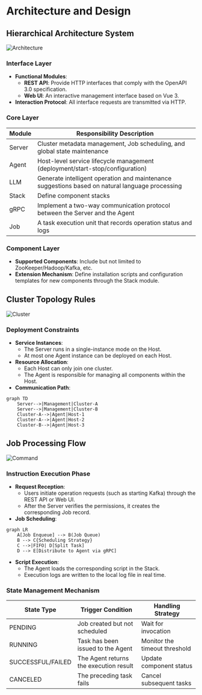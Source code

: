 # Architecture and Design

## Hierarchical Architecture System
![Architecture](https://github.com/user-attachments/assets/1425d981-f6a2-4bb6-b0a6-a76f0969b99a)
### Interface Layer
* **Functional Modules**:
    * **REST API**: Provide HTTP interfaces that comply with the OpenAPI 3.0 specification.
    * **Web UI**: An interactive management interface based on Vue 3.
* **Interaction Protocol**: All interface requests are transmitted via HTTP.

### Core Layer
| Module | Responsibility Description                                                                      |
|--------|-------------------------------------------------------------------------------------------------|
| Server | Cluster metadata management, Job scheduling, and global state maintenance                       |
| Agent  | Host-level service lifecycle management (deployment/start-stop/configuration)                   |
| LLM    | Generate intelligent operation and maintenance suggestions based on natural language processing |
| Stack  | Define component stacks                                                                         |
| gRPC   | Implement a two-way communication protocol between the Server and the Agent                     |
| Job    | A task execution unit that records operation status and logs                                    |

### Component Layer
* **Supported Components**: Include but not limited to ZooKeeper/Hadoop/Kafka, etc.
* **Extension Mechanism**: Define installation scripts and configuration templates for new components through the Stack module.

## Cluster Topology Rules
![Cluster](https://github.com/user-attachments/assets/fc0f3050-d66c-4c04-a258-11290f556a28)
### Deployment Constraints
* **Service Instances**:
    * The Server runs in a single-instance mode on the Host.
    * At most one Agent instance can be deployed on each Host.
* **Resource Allocation**:
    * Each Host can only join one cluster.
    * The Agent is responsible for managing all components within the Host.
* **Communication Path**:
```mermaid
graph TD
    Server-->|Management|Cluster-A
    Server-->|Management|Cluster-B
    Cluster-A-->|Agent|Host-1
    Cluster-A-->|Agent|Host-2
    Cluster-B-->|Agent|Host-3
```

## Job Processing Flow
![Command](https://github.com/user-attachments/assets/7262b8a8-e8a2-420c-b642-c0838bcf6591)
### Instruction Execution Phase
* **Request Reception**:
    * Users initiate operation requests (such as starting Kafka) through the REST API or Web UI.
    * After the Server verifies the permissions, it creates the corresponding Job record.
* **Job Scheduling**:
```mermaid
graph LR
    A[Job Enqueue] --> B(Job Queue)
    B --> C{Scheduling Strategy}
    C -->|FIFO| D[Split Task]
    D --> E[Distribute to Agent via gRPC]
```
* **Script Execution**:
    * The Agent loads the corresponding script in the Stack.
    * Execution logs are written to the local log file in real time.

### State Management Mechanism
| State Type        | Trigger Condition                      | Handling Strategy             |
|-------------------|----------------------------------------|-------------------------------|
| PENDING           | Job created but not scheduled          | Wait for invocation           |
| RUNNING           | Task has been issued to the Agent      | Monitor the timeout threshold |
| SUCCESSFUL/FAILED | The Agent returns the execution result | Update component status       |
| CANCELED          | The preceding task fails               | Cancel subsequent tasks       | 